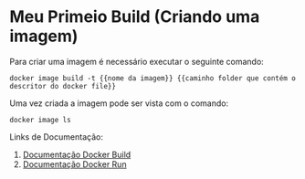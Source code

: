 # Meu Primeio Build (Criando uma imagem)

Para criar uma imagem é necessário executar o seguinte comando:

```docker image build -t {{nome da imagem}} {{caminho folder que contém o descritor do docker file}}```

Uma vez criada a imagem pode ser vista com o comando:

```docker image ls```

Links de Documentação: 
1. [Documentação Docker Build](https://docs.docker.com/engine/reference/commandline/build/)
2. [Documentação Docker Run](https://docs.docker.com/engine/reference/run/)